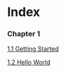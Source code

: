 # Index

### Chapter 1

[1.1 Getting Started](./getting-started.md)

[1.2 Hello World](./hello-world.md)
